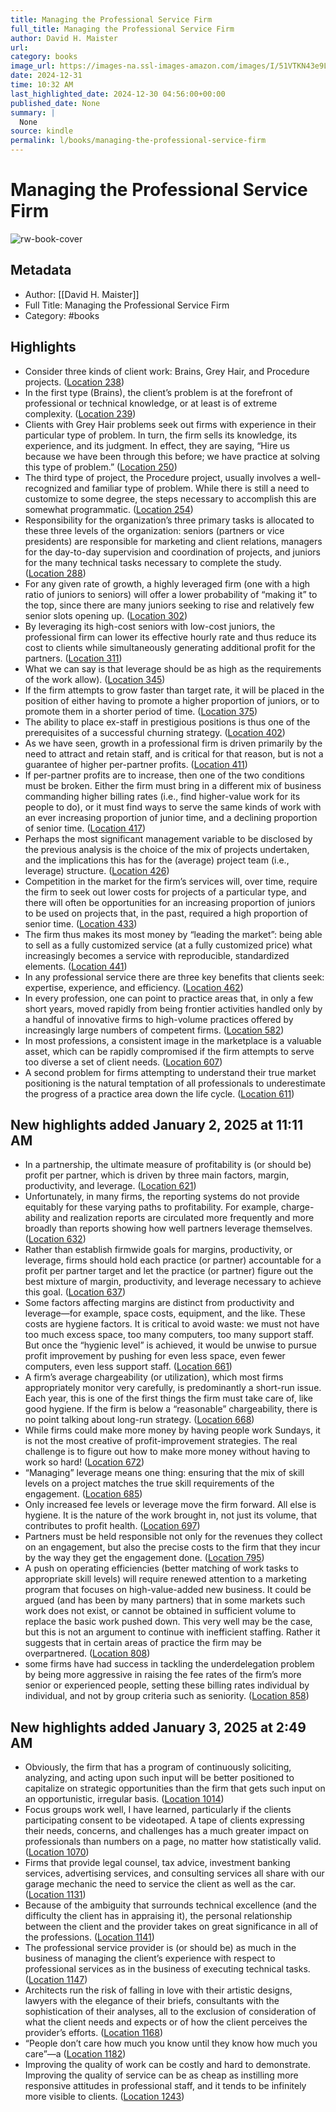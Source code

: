 ```yaml
---
title: Managing the Professional Service Firm
full_title: Managing the Professional Service Firm
author: David H. Maister
url: 
category: books
image_url: https://images-na.ssl-images-amazon.com/images/I/51VTKN43e9L._SL200_.jpg
date: 2024-12-31
time: 10:32 AM
last_highlighted_date: 2024-12-30 04:56:00+00:00
published_date: None
summary: |
  None
source: kindle
permalink: l/books/managing-the-professional-service-firm
---
```

# Managing the Professional Service Firm

![rw-book-cover](https://images-na.ssl-images-amazon.com/images/I/51VTKN43e9L._SL200_.jpg)

## Metadata
- Author: [[David H. Maister]]
- Full Title: Managing the Professional Service Firm
- Category: #books

## Highlights
- Consider three kinds of client work: Brains, Grey Hair, and Procedure projects. ([Location 238](https://readwise.io/to_kindle?action=open&asin=B00120955I&location=238))
- In the first type (Brains), the client’s problem is at the forefront of professional or technical knowledge, or at least is of extreme complexity. ([Location 239](https://readwise.io/to_kindle?action=open&asin=B00120955I&location=239))
- Clients with Grey Hair problems seek out firms with experience in their particular type of problem. In turn, the firm sells its knowledge, its experience, and its judgment. In effect, they are saying, “Hire us because we have been through this before; we have practice at solving this type of problem.” ([Location 250](https://readwise.io/to_kindle?action=open&asin=B00120955I&location=250))
- The third type of project, the Procedure project, usually involves a well-recognized and familiar type of problem. While there is still a need to customize to some degree, the steps necessary to accomplish this are somewhat programmatic. ([Location 254](https://readwise.io/to_kindle?action=open&asin=B00120955I&location=254))
- Responsibility for the organization’s three primary tasks is allocated to these three levels of the organization: seniors (partners or vice presidents) are responsible for marketing and client relations, managers for the day-to-day supervision and coordination of projects, and juniors for the many technical tasks necessary to complete the study. ([Location 288](https://readwise.io/to_kindle?action=open&asin=B00120955I&location=288))
- For any given rate of growth, a highly leveraged firm (one with a high ratio of juniors to seniors) will offer a lower probability of “making it” to the top, since there are many juniors seeking to rise and relatively few senior slots opening up. ([Location 302](https://readwise.io/to_kindle?action=open&asin=B00120955I&location=302))
- By leveraging its high-cost seniors with low-cost juniors, the professional firm can lower its effective hourly rate and thus reduce its cost to clients while simultaneously generating additional profit for the partners. ([Location 311](https://readwise.io/to_kindle?action=open&asin=B00120955I&location=311))
- What we can say is that leverage should be as high as the requirements of the work allow). ([Location 345](https://readwise.io/to_kindle?action=open&asin=B00120955I&location=345))
- If the firm attempts to grow faster than target rate, it will be placed in the position of either having to promote a higher proportion of juniors, or to promote them in a shorter period of time. ([Location 375](https://readwise.io/to_kindle?action=open&asin=B00120955I&location=375))
- The ability to place ex-staff in prestigious positions is thus one of the prerequisites of a successful churning strategy. ([Location 402](https://readwise.io/to_kindle?action=open&asin=B00120955I&location=402))
- As we have seen, growth in a professional firm is driven primarily by the need to attract and retain staff, and is critical for that reason, but is not a guarantee of higher per-partner profits. ([Location 411](https://readwise.io/to_kindle?action=open&asin=B00120955I&location=411))
- If per-partner profits are to increase, then one of the two conditions must be broken. Either the firm must bring in a different mix of business commanding higher billing rates (i.e., find higher-value work for its people to do), or it must find ways to serve the same kinds of work with an ever increasing proportion of junior time, and a declining proportion of senior time. ([Location 417](https://readwise.io/to_kindle?action=open&asin=B00120955I&location=417))
- Perhaps the most significant management variable to be disclosed by the previous analysis is the choice of the mix of projects undertaken, and the implications this has for the (average) project team (i.e., leverage) structure. ([Location 426](https://readwise.io/to_kindle?action=open&asin=B00120955I&location=426))
- Competition in the market for the firm’s services will, over time, require the firm to seek out lower costs for projects of a particular type, and there will often be opportunities for an increasing proportion of juniors to be used on projects that, in the past, required a high proportion of senior time. ([Location 433](https://readwise.io/to_kindle?action=open&asin=B00120955I&location=433))
- The firm thus makes its most money by “leading the market”: being able to sell as a fully customized service (at a fully customized price) what increasingly becomes a service with reproducible, standardized elements. ([Location 441](https://readwise.io/to_kindle?action=open&asin=B00120955I&location=441))
- In any professional service there are three key benefits that clients seek: expertise, experience, and efficiency. ([Location 462](https://readwise.io/to_kindle?action=open&asin=B00120955I&location=462))
- In every profession, one can point to practice areas that, in only a few short years, moved rapidly from being frontier activities handled only by a handful of innovative firms to high-volume practices offered by increasingly large numbers of competent firms. ([Location 582](https://readwise.io/to_kindle?action=open&asin=B00120955I&location=582))
- In most professions, a consistent image in the marketplace is a valuable asset, which can be rapidly compromised if the firm attempts to serve too diverse a set of client needs. ([Location 607](https://readwise.io/to_kindle?action=open&asin=B00120955I&location=607))
- A second problem for firms attempting to understand their true market positioning is the natural temptation of all professionals to underestimate the progress of a practice area down the life cycle. ([Location 611](https://readwise.io/to_kindle?action=open&asin=B00120955I&location=611))


## New highlights added January 2, 2025 at 11:11 AM
- In a partnership, the ultimate measure of profitability is (or should be) profit per partner, which is driven by three main factors, margin, productivity, and leverage. ([Location 621](https://readwise.io/to_kindle?action=open&asin=B00120955I&location=621))
- Unfortunately, in many firms, the reporting systems do not provide equitably for these varying paths to profitability. For example, charge-ability and realization reports are circulated more frequently and more broadly than reports showing how well partners leverage themselves. ([Location 632](https://readwise.io/to_kindle?action=open&asin=B00120955I&location=632))
- Rather than establish firmwide goals for margins, productivity, or leverage, firms should hold each practice (or partner) accountable for a profit per partner target and let the practice (or partner) figure out the best mixture of margin, productivity, and leverage necessary to achieve this goal. ([Location 637](https://readwise.io/to_kindle?action=open&asin=B00120955I&location=637))
- Some factors affecting margins are distinct from productivity and leverage—for example, space costs, equipment, and the like. These costs are hygiene factors. It is critical to avoid waste: we must not have too much excess space, too many computers, too many support staff. But once the “hygienic level” is achieved, it would be unwise to pursue profit improvement by pushing for even less space, even fewer computers, even less support staff. ([Location 661](https://readwise.io/to_kindle?action=open&asin=B00120955I&location=661))
- A firm’s average chargeability (or utilization), which most firms appropriately monitor very carefully, is predominantly a short-run issue. Each year, this is one of the first things the firm must take care of, like good hygiene. If the firm is below a “reasonable” chargeability, there is no point talking about long-run strategy. ([Location 668](https://readwise.io/to_kindle?action=open&asin=B00120955I&location=668))
- While firms could make more money by having people work Sundays, it is not the most creative of profit-improvement strategies. The real challenge is to figure out how to make more money without having to work so hard! ([Location 672](https://readwise.io/to_kindle?action=open&asin=B00120955I&location=672))
- “Managing” leverage means one thing: ensuring that the mix of skill levels on a project matches the true skill requirements of the engagement. ([Location 685](https://readwise.io/to_kindle?action=open&asin=B00120955I&location=685))
- Only increased fee levels or leverage move the firm forward. All else is hygiene. It is the nature of the work brought in, not just its volume, that contributes to profit health. ([Location 697](https://readwise.io/to_kindle?action=open&asin=B00120955I&location=697))
- Partners must be held responsible not only for the revenues they collect on an engagement, but also the precise costs to the firm that they incur by the way they get the engagement done. ([Location 795](https://readwise.io/to_kindle?action=open&asin=B00120955I&location=795))
- A push on operating efficiencies (better matching of work tasks to appropriate skill levels) will require renewed attention to a marketing program that focuses on high-value-added new business. It could be argued (and has been by many partners) that in some markets such work does not exist, or cannot be obtained in sufficient volume to replace the basic work pushed down. This very well may be the case, but this is not an argument to continue with inefficient staffing. Rather it suggests that in certain areas of practice the firm may be overpartnered. ([Location 808](https://readwise.io/to_kindle?action=open&asin=B00120955I&location=808))
- some firms have had success in tackling the underdelegation problem by being more aggressive in raising the fee rates of the firm’s more senior or experienced people, setting these billing rates individual by individual, and not by group criteria such as seniority. ([Location 858](https://readwise.io/to_kindle?action=open&asin=B00120955I&location=858))

## New highlights added January 3, 2025 at 2:49 AM
- Obviously, the firm that has a program of continuously soliciting, analyzing, and acting upon such input will be better positioned to capitalize on strategic opportunities than the firm that gets such input on an opportunistic, irregular basis. ([Location 1014](https://readwise.io/to_kindle?action=open&asin=B00120955I&location=1014))
- Focus groups work well, I have learned, particularly if the clients participating consent to be videotaped. A tape of clients expressing their needs, concerns, and challenges has a much greater impact on professionals than numbers on a page, no matter how statistically valid. ([Location 1070](https://readwise.io/to_kindle?action=open&asin=B00120955I&location=1070))
- Firms that provide legal counsel, tax advice, investment banking services, advertising services, and consulting services all share with our garage mechanic the need to service the client as well as the car. ([Location 1131](https://readwise.io/to_kindle?action=open&asin=B00120955I&location=1131))
- Because of the ambiguity that surrounds technical excellence (and the difficulty the client has in appraising it), the personal relationship between the client and the provider takes on great significance in all of the professions. ([Location 1141](https://readwise.io/to_kindle?action=open&asin=B00120955I&location=1141))
- The professional service provider is (or should be) as much in the business of managing the client’s experience with respect to professional services as in the business of executing technical tasks. ([Location 1147](https://readwise.io/to_kindle?action=open&asin=B00120955I&location=1147))
- Architects run the risk of falling in love with their artistic designs, lawyers with the elegance of their briefs, consultants with the sophistication of their analyses, all to the exclusion of consideration of what the client needs and expects or of how the client perceives the provider’s efforts. ([Location 1168](https://readwise.io/to_kindle?action=open&asin=B00120955I&location=1168))
- “People don’t care how much you know until they know how much you care”—a ([Location 1182](https://readwise.io/to_kindle?action=open&asin=B00120955I&location=1182))
- Improving the quality of work can be costly and hard to demonstrate. Improving the quality of service can be as cheap as instilling more responsive attitudes in professional staff, and it tends to be infinitely more visible to clients. ([Location 1243](https://readwise.io/to_kindle?action=open&asin=B00120955I&location=1243))


